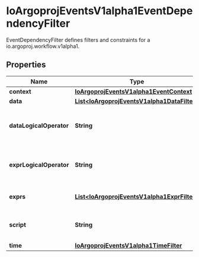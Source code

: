 

# IoArgoprojEventsV1alpha1EventDependencyFilter

EventDependencyFilter defines filters and constraints for a io.argoproj.workflow.v1alpha1.

## Properties

Name | Type | Description | Notes
------------ | ------------- | ------------- | -------------
**context** | [**IoArgoprojEventsV1alpha1EventContext**](IoArgoprojEventsV1alpha1EventContext.md) |  |  [optional]
**data** | [**List&lt;IoArgoprojEventsV1alpha1DataFilter&gt;**](IoArgoprojEventsV1alpha1DataFilter.md) |  |  [optional]
**dataLogicalOperator** | **String** | DataLogicalOperator defines how multiple Data filters (if defined) are evaluated together. Available values: and (&amp;&amp;), or (||) Is optional and if left blank treated as and (&amp;&amp;). |  [optional]
**exprLogicalOperator** | **String** | ExprLogicalOperator defines how multiple Exprs filters (if defined) are evaluated together. Available values: and (&amp;&amp;), or (||) Is optional and if left blank treated as and (&amp;&amp;). |  [optional]
**exprs** | [**List&lt;IoArgoprojEventsV1alpha1ExprFilter&gt;**](IoArgoprojEventsV1alpha1ExprFilter.md) | Exprs contains the list of expressions evaluated against the event payload. |  [optional]
**script** | **String** | Script refers to a Lua script evaluated to determine the validity of an io.argoproj.workflow.v1alpha1. |  [optional]
**time** | [**IoArgoprojEventsV1alpha1TimeFilter**](IoArgoprojEventsV1alpha1TimeFilter.md) |  |  [optional]



